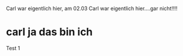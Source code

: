 Carl war eigentlich hier, am 02.03
Carl war eigentlich hier....gar nicht!!!!
# carl ja das bin ich


Test 1

